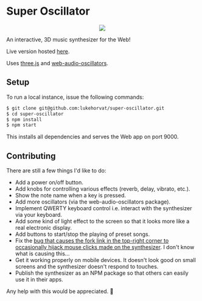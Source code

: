 # Super Oscillator

<p align="center">
  <img src="https://i.imgur.com/QqcEvAT.gif">
</p>

An interactive, 3D music synthesizer for the Web!

Live version hosted [here](https://oscillator.js.org).

Uses [three.js](https://threejs.org) and [web-audio-oscillators](https://github.com/lukehorvat/web-audio-oscillators).

## Setup

To run a local instance, issue the following commands:

```bash
$ git clone git@github.com:lukehorvat/super-oscillator.git
$ cd super-oscillator
$ npm install
$ npm start
```

This installs all dependencies and serves the Web app on port 9000.

## Contributing

There are still a few things I'd like to do:

- Add a power on/off button.
- Add knobs for controlling various effects (reverb, delay, vibrato, etc.).
- Show the note name when a key is pressed.
- Add more oscillators (via the web-audio-oscillators package).
- Implement QWERTY keyboard control i.e. interact with the synthesizer via your keyboard.
- Add some kind of light effect to the screen so that it looks more like a real electronic display.
- Add buttons to start/stop the playing of preset songs.
- Fix the [bug that causes the fork link in the top-right corner to occasionally hijack mouse clicks made on the synthesizer](https://stackoverflow.com/q/46557602). I don't know what is causing this...
- Get it working properly on mobile devices. It doesn't look good on small screens and the synthesizer doesn't respond to touches.
- Publish the synthesizer as an NPM package so that others can easily use it in their apps.

Any help with this would be appreciated. 🙂
